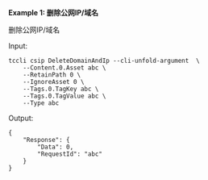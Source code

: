 **Example 1: 删除公网IP/域名**

删除公网IP/域名

Input: 

```
tccli csip DeleteDomainAndIp --cli-unfold-argument  \
    --Content.0.Asset abc \
    --RetainPath 0 \
    --IgnoreAsset 0 \
    --Tags.0.TagKey abc \
    --Tags.0.TagValue abc \
    --Type abc
```

Output: 
```
{
    "Response": {
        "Data": 0,
        "RequestId": "abc"
    }
}
```

